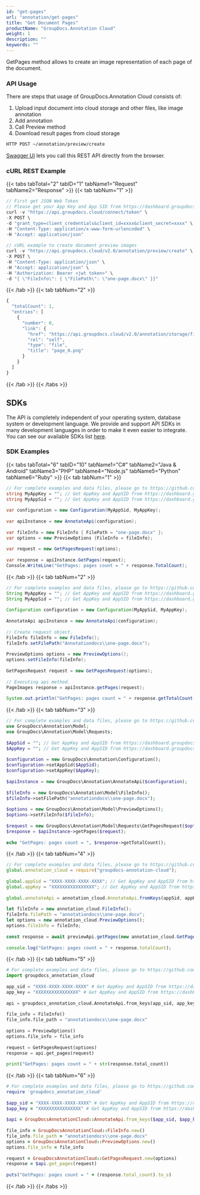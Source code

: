```yaml
---
id: "get-pages"
url: "annotation/get-pages"
title: "Get Document Pages"
productName: "GroupDocs.Annotation Cloud"
weight: 1
description: ""
keywords: ""
---
```


GetPages method allows to create an image representation of each page of the document.  

### API Usage ###

There are steps that usage of GroupDocs.Annotation Cloud consists of:

1. Upload input document into cloud storage and other files, like image annotation
1. Add annotation
1. Call Preview method
1. Download result pages from cloud storage

```html
HTTP POST ~/annotation/preview/create
```

[Swagger UI](https://apireference.groupdocs.cloud/annotation/) lets you call this REST API directly from the browser.

### cURL REST Example ###

{{< tabs tabTotal="2" tabID="1" tabName1="Request" tabName2="Response" >}}
{{< tab tabNum="1" >}}

```javascript
// First get JSON Web Token
// Please get your App Key and App SID from https://dashboard.groupdocs.cloud/#/apps. Kindly place App Key in "client_secret" and App SID in "client_id" argument.
curl -v "https://api.groupdocs.cloud/connect/token" \
-X POST \
-d "grant_type=client_credentials&client_id=xxxx&client_secret=xxxx" \
-H "Content-Type: application/x-www-form-urlencoded" \
-H "Accept: application/json"
  
// cURL example to create document preview images
curl -v "https://api.groupdocs.cloud/v2.0/annotation/preview/create" \
-X POST \
-H "Content-Type: application/json" \
-H "Accept: application/json" \
-H "Authorization: Bearer <jwt token>" \
-d "{ \"FileInfo\": { \"FilePath\": \"one-page.docx\" }}"
```

{{< /tab >}}
{{< tab tabNum="2" >}}

```javascript
{
  "totalCount": 1,
  "entries": [
    {
      "number": 0,
      "link": {
        "href": "https://api.groupdocs.cloud/v2.0/annotation/storage/file/one-page_docx/page_0.png",
        "rel": "self",
        "type": "file",
        "title": "page_0.png"
      }
    }
  ]
}
```

{{< /tab >}}
{{< /tabs >}}

## SDKs ##

The API is completely independent of your operating system, database system or development language. We provide and support API SDKs in many development languages in order to make it even easier to integrate. You can see our available SDKs list [here](annotation/available-sdks).

### SDK Examples ###

{{< tabs tabTotal="6" tabID="10" tabName1="C#" tabName2="Java  & Android" tabName3="PHP" tabName4="Node.js" tabName5="Python" tabName6="Ruby" >}} {{< tab tabNum="1" >}}

```csharp
// For complete examples and data files, please go to https://github.com/groupdocs-annotation-cloud/groupdocs-annotation-cloud-dotnet-samples
string MyAppKey = ""; // Get AppKey and AppSID from https://dashboard.groupdocs.cloud
string MyAppSid = ""; // Get AppKey and AppSID from https://dashboard.groupdocs.cloud
  
var configuration = new Configuration(MyAppSid, MyAppKey);
  
var apiInstance = new AnnotateApi(configuration);
 
var fileInfo = new FileInfo { FilePath = "one-page.docx" };
var options = new PreviewOptions {FileInfo = fileInfo};
 
var request = new GetPagesRequest(options);
 
var response = apiInstance.GetPages(request);
Console.WriteLine("GetPages: pages count = " + response.TotalCount);
```

{{< /tab >}} {{< tab tabNum="2" >}}

```java
// For complete examples and data files, please go to https://github.com/groupdocs-annotation-cloud/groupdocs-annotation-cloud-java-samples
String MyAppKey = ""; // Get AppKey and AppSID from https://dashboard.groupdocs.cloud
String MyAppSid = ""; // Get AppKey and AppSID from https://dashboard.groupdocs.cloud
  
Configuration configuration = new Configuration(MyAppSid, MyAppKey);
  
AnnotateApi apiInstance = new AnnotateApi(configuration);
 
// Create request object.
FileInfo fileInfo = new FileInfo();
fileInfo.setFilePath("Annotationdocs\\one-page.docx");
 
PreviewOptions options = new PreviewOptions();
options.setFileInfo(fileInfo);        
 
GetPagesRequest request = new GetPagesRequest(options);
 
// Executing api method.
PageImages response = apiInstance.getPages(request);
 
System.out.println("GetPages: pages count = " + response.getTotalCount());
```

{{< /tab >}} {{< tab tabNum="3" >}}

```php
// For complete examples and data files, please go to https://github.com/groupdocs-annotation-cloud/groupdocs-annotation-cloud-php-samples
use GroupDocs\Annotation\Model;
use GroupDocs\Annotation\Model\Requests;
 
$AppSid = ""; // Get AppKey and AppSID from https://dashboard.groupdocs.cloud
$AppKey = ""; // Get AppKey and AppSID from https://dashboard.groupdocs.cloud
  
$configuration = new GroupDocs\Annotation\Configuration();
$configuration->setAppSid($AppSid);
$configuration->setAppKey($AppKey);
 
$apiInstance = new GroupDocs\Annotation\AnnotateApi($configuration);
 
$fileInfo = new GroupDocs\Annotation\Model\FileInfo();
$fileInfo->setFilePath("annotationdocs\\one-page.docx");
 
$options = new GroupDocs\Annotation\Model\PreviewOptions();
$options->setFileInfo($fileInfo);
 
$request = new GroupDocs\Annotation\Model\Requests\GetPagesRequest($options);
$response = $apiInstance->getPages($request);
 
echo "GetPages: pages count = ", $response->getTotalCount();
```

{{< /tab >}} {{< tab tabNum="4" >}}

```javascript
// For complete examples and data files, please go to https://github.com/groupdocs-annotation-cloud/groupdocs-annotation-cloud-node-samples
global.annotation_cloud = require("groupdocs-annotation-cloud");
 
global.appSid = "XXXX-XXXX-XXXX-XXXX"; // Get AppKey and AppSID from https://dashboard.groupdocs.cloud
global.appKey = "XXXXXXXXXXXXXXXX"; // Get AppKey and AppSID from https://dashboard.groupdocs.cloud
  
global.annotateApi = annotation_cloud.AnnotateApi.fromKeys(appSid, appKey);
 
let fileInfo = new annotation_cloud.FileInfo();
fileInfo.filePath = "annotationdocs\\one-page.docx";
let options = new annotation_cloud.PreviewOptions();
options.fileInfo = fileInfo;          
 
const response = await previewApi.getPages(new annotation_cloud.GetPagesRequest(options));
 
console.log("GetPages: pages count = " + response.totalCount);
```

{{< /tab >}} {{< tab tabNum="5" >}}

```python
# For complete examples and data files, please go to https://github.com/groupdocs-annotation-cloud/groupdocs-annotation-cloud-python-samples
import groupdocs_annotation_cloud
 
app_sid = "XXXX-XXXX-XXXX-XXXX" # Get AppKey and AppSID from https://dashboard.groupdocs.cloud
app_key = "XXXXXXXXXXXXXXXX" # Get AppKey and AppSID from https://dashboard.groupdocs.cloud
  
api = groupdocs_annotation_cloud.AnnotateApi.from_keys(app_sid, app_key)
 
file_info = FileInfo()
file_info.file_path = "annotationdocs\\one-page.docx"
 
options = PreviewOptions()
options.file_info = file_info
 
request = GetPagesRequest(options)
response = api.get_pages(request)
 
print("GetPages: pages count = " + str(response.total_count))
```

{{< /tab >}} {{< tab tabNum="6" >}}

```ruby
# For complete examples and data files, please go to https://github.com/groupdocs-annotation-cloud/groupdocs-annotation-cloud-ruby-samples
require 'groupdocs_annotation_cloud'
 
$app_sid = "XXXX-XXXX-XXXX-XXXX" # Get AppKey and AppSID from https://dashboard.groupdocs.cloud
$app_key = "XXXXXXXXXXXXXXXX" # Get AppKey and AppSID from https://dashboard.groupdocs.cloud
  
$api = GroupDocsAnnotationCloud::AnnotateApi.from_keys($app_sid, $app_key)
 
file_info = GroupDocsAnnotationCloud::FileInfo.new()
file_info.file_path = "annotationdocs\\one-page.docx"
options = GroupDocsAnnotationCloud::PreviewOptions.new()
options.file_info = file_info
 
request = GroupDocsAnnotationCloud::GetPagesRequest.new(options)
response = $api.get_pages(request)
 
puts("GetPages: pages count = " + (response.total_count).to_s)
```

{{< /tab >}} {{< /tabs >}}
